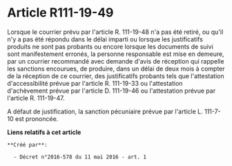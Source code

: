 # Article R111-19-49

Lorsque le courrier prévu par l'article R. 111-19-48 n'a pas été retiré, ou qu'il n'y a pas été répondu dans le délai imparti
ou lorsque les justificatifs produits ne sont pas probants ou encore lorsque les documents de suivi sont manifestement
erronés, la personne responsable est mise en demeure, par un courrier recommandé avec demande d'avis de réception qui
rappelle les sanctions encourues, de produire, dans un délai de deux mois à compter de la réception de ce courrier, des
justificatifs probants tels que l'attestation d'accessibilité prévue par l'article R. 111-19-33 ou l'attestation d'achèvement
prévue par l'article D. 111-19-46 ou l'attestation prévue par l'article R. 111-19-47. 

A défaut de justification, la sanction pécuniaire prévue par l'article L. 111-7-10 est prononcée.

**Liens relatifs à cet article**

	**Créé par**:

	  - Décret n°2016-578 du 11 mai 2016 - art. 1
